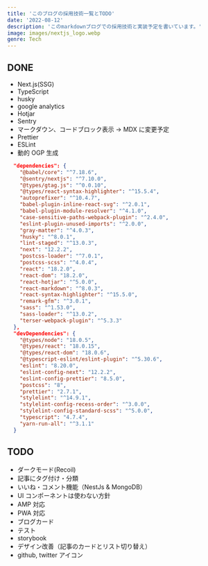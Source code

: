 ```yaml
---
title: 'このブログの採用技術一覧とTODO'
date: '2022-08-12'
description: 'このmarkdownブログでの採用技術と実装予定を書いています。'
image: images/nextjs_logo.webp
genre: Tech
---
```


## DONE

- Next.js(SSG)
- TypeScript
- husky
- google analytics
- Hotjar
- Sentry
- マークダウン、コードブロック表示 → MDX に変更予定
- Prettier
- ESLint
- 動的 OGP 生成

```json:package.json
  "dependencies": {
    "@babel/core": "^7.18.6",
    "@sentry/nextjs": "^7.10.0",
    "@types/gtag.js": "^0.0.10",
    "@types/react-syntax-highlighter": "^15.5.4",
    "autoprefixer": "^10.4.7",
    "babel-plugin-inline-react-svg": "^2.0.1",
    "babel-plugin-module-resolver": "^4.1.0",
    "case-sensitive-paths-webpack-plugin": "^2.4.0",
    "eslint-plugin-unused-imports": "^2.0.0",
    "gray-matter": "^4.0.3",
    "husky": "^8.0.1",
    "lint-staged": "^13.0.3",
    "next": "12.2.2",
    "postcss-loader": "^7.0.1",
    "postcss-scss": "^4.0.4",
    "react": "18.2.0",
    "react-dom": "18.2.0",
    "react-hotjar": "^5.0.0",
    "react-markdown": "^8.0.3",
    "react-syntax-highlighter": "^15.5.0",
    "remark-gfm": "^3.0.1",
    "sass": "^1.53.0",
    "sass-loader": "^13.0.2",
    "terser-webpack-plugin": "^5.3.3"
  },
  "devDependencies": {
    "@types/node": "18.0.5",
    "@types/react": "18.0.15",
    "@types/react-dom": "18.0.6",
    "@typescript-eslint/eslint-plugin": "^5.30.6",
    "eslint": "8.20.0",
    "eslint-config-next": "12.2.2",
    "eslint-config-prettier": "8.5.0",
    "postcss": "8",
    "prettier": "2.7.1",
    "stylelint": "^14.9.1",
    "stylelint-config-recess-order": "^3.0.0",
    "stylelint-config-standard-scss": "^5.0.0",
    "typescript": "4.7.4",
    "yarn-run-all": "^3.1.1"
  }
```

## TODO

- ダークモード(Recoil)
- 記事にタグ付け・分類
- いいね・コメント機能（NestJs & MongoDB）
- UI コンポーネントは使わない方針
- AMP 対応
- PWA 対応
- ブログカード
- テスト
- storybook
- デザイン改善（記事のカードとリスト切り替え）
- github, twitter アイコン
